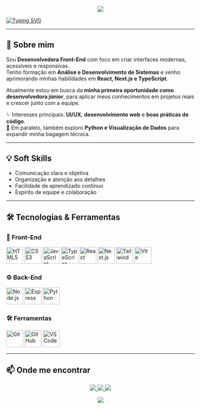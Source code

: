 <!-- Banner -->
<p align="center">
  <img src="https://capsule-render.vercel.app/api?type=waving&color=8e44ad&height=180&animation=fadeIn&fontAlignY=35"/>
</p>

<!-- Introdução -->
<a href="https://git.io/typing-svg"><img src="https://readme-typing-svg.demolab.com?font=Fira+Code&size=22&weight=200&pause=1000&color=6757A3&center=true&vCenter=true&width=1000&lines=Ol%C3%A1%2C+me+chamo+Islaiane+Ribeiro!;Desenvolvedora+Front-End." alt="Typing SVG" /></a>

---

## 🌟 Sobre mim  

Sou **Desenvolvedora Front-End** com foco em criar interfaces modernas, acessíveis e responsivas.  
Tenho formação em **Análise e Desenvolvimento de Sistemas** e venho aprimorando minhas habilidades em **React, Next.js e TypeScript**.  

Atualmente estou em busca da **minha primeira oportunidade como desenvolvedora júnior**, para aplicar meus conhecimentos em projetos reais e crescer junto com a equipe.  

✨ Interesses principais: **UI/UX**, **desenvolvimento web** e **boas práticas de código**.  
🚀 Em paralelo, também exploro **Python e Visualização de Dados** para expandir minha bagagem técnica.  

---

## 💡 Soft Skills  
- Comunicação clara e objetiva
- Organização e atenção aos detalhes
- Facilidade de aprendizado contínuo
- Espírito de equipe e colaboração

---

## 🛠️ Tecnologias & Ferramentas  

### 🎨 Front-End  
<p align="left">
  <img src="https://cdn.jsdelivr.net/gh/devicons/devicon/icons/html5/html5-original.svg" height="45" alt="HTML5"/>
  <img src="https://cdn.jsdelivr.net/gh/devicons/devicon/icons/css3/css3-original.svg" height="45" alt="CSS3"/>
  <img src="https://cdn.jsdelivr.net/gh/devicons/devicon/icons/javascript/javascript-original.svg" height="45" alt="JavaScript"/>
  <img src="https://raw.githubusercontent.com/marwin1991/profile-technology-icons/refs/heads/main/icons/typescript.png" height="45" alt="TypeScript"/>
  <img src="https://raw.githubusercontent.com/marwin1991/profile-technology-icons/refs/heads/main/icons/react.png" height="45" alt="React"/>
  <img src="https://cdn.jsdelivr.net/gh/devicons/devicon/icons/nextjs/nextjs-original.svg" height="45" alt="Next.js"/>
  <img src="https://raw.githubusercontent.com/marwin1991/profile-technology-icons/refs/heads/main/icons/tailwind_css.png" height="45" alt="Tailwind"/>
  <img src="https://raw.githubusercontent.com/marwin1991/profile-technology-icons/refs/heads/main/icons/vite.png" height="45" alt="Vite"/>
</p>

### ⚙️ Back-End  
<p align="left">
  <img src="https://raw.githubusercontent.com/marwin1991/profile-technology-icons/refs/heads/main/icons/node_js.png" height="45" alt="Node.js"/>
  <img src="https://raw.githubusercontent.com/marwin1991/profile-technology-icons/refs/heads/main/icons/express.png" height="45" alt="Express"/>
  <img src="https://raw.githubusercontent.com/marwin1991/profile-technology-icons/refs/heads/main/icons/python.png" height="45" alt="Python"/>
</p>

### 🛠️ Ferramentas  
<p align="left">
  <img src="https://raw.githubusercontent.com/marwin1991/profile-technology-icons/refs/heads/main/icons/git.png" height="45" alt="Git"/>
  <img src="https://raw.githubusercontent.com/marwin1991/profile-technology-icons/refs/heads/main/icons/github.png" height="45" alt="GitHub"/>
  <img src="https://raw.githubusercontent.com/marwin1991/profile-technology-icons/refs/heads/main/icons/visual_studio_code.png" height="45" alt="VS Code"/>
</p>

---

## 📫 Onde me encontrar  

<p align="center">
  <a href="https://www.instagram.com/_islaianeribeiro" target="_blank">
    <img src="https://img.shields.io/badge/Instagram-E4405F?style=for-the-badge&logo=instagram&logoColor=white"/>
  </a>
  <a href="mailto:islaiane.lribeiro@gmail.com">
    <img src="https://img.shields.io/badge/Gmail-D14836?style=for-the-badge&logo=gmail&logoColor=white"/>
  </a>
  <a href="https://www.linkedin.com/in/islaianeribeiro">
    <img src="https://img.shields.io/badge/LinkedIn-0077B5?style=for-the-badge&logo=linkedin&logoColor=white"/>
  </a>
</p>


<!-- Footer -->
<p align="center">
  <img src="https://capsule-render.vercel.app/api?type=waving&color=8e44ad&height=120&section=footer"/>
</p>
